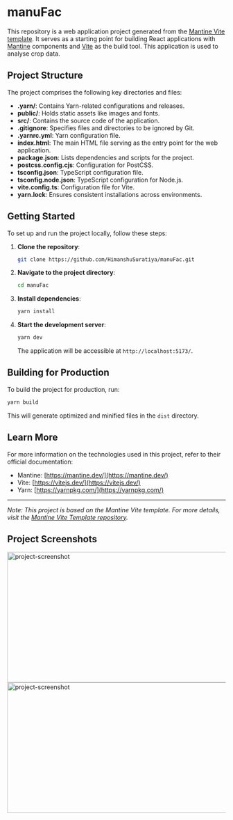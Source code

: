 # manuFac

This repository is a web application project generated from the [Mantine Vite template](https://github.com/mantinedev/vite-min-template). It serves as a starting point for building React applications with [Mantine](https://mantine.dev/) components and [Vite](https://vitejs.dev/) as the build tool. This application is used to analyse crop data.

## Project Structure

The project comprises the following key directories and files:

- **.yarn/**: Contains Yarn-related configurations and releases.
- **public/**: Holds static assets like images and fonts.
- **src/**: Contains the source code of the application.
- **.gitignore**: Specifies files and directories to be ignored by Git.
- **.yarnrc.yml**: Yarn configuration file.
- **index.html**: The main HTML file serving as the entry point for the web application.
- **package.json**: Lists dependencies and scripts for the project.
- **postcss.config.cjs**: Configuration for PostCSS.
- **tsconfig.json**: TypeScript configuration file.
- **tsconfig.node.json**: TypeScript configuration for Node.js.
- **vite.config.ts**: Configuration file for Vite.
- **yarn.lock**: Ensures consistent installations across environments.

## Getting Started

To set up and run the project locally, follow these steps:

1. **Clone the repository**:

   ```bash
   git clone https://github.com/HimanshuSuratiya/manuFac.git
   ```

2. **Navigate to the project directory**:

   ```bash
   cd manuFac
   ```

3. **Install dependencies**:

   ```bash
   yarn install
   ```

4. **Start the development server**:

   ```bash
   yarn dev
   ```

   The application will be accessible at `http://localhost:5173/`.

## Building for Production

To build the project for production, run:

```bash
yarn build
```

This will generate optimized and minified files in the `dist` directory.

## Learn More

For more information on the technologies used in this project, refer to their official documentation:

- Mantine: [https://mantine.dev/](https://mantine.dev/)
- Vite: [https://vitejs.dev/](https://vitejs.dev/)
- Yarn: [https://yarnpkg.com/](https://yarnpkg.com/)

---

_Note: This project is based on the Mantine Vite template. For more details, visit the [Mantine Vite Template repository](https://github.com/mantinedev/vite-min-template)._

## Project Screenshots

<img src="https://i.ibb.co/ZhJ7fy8/Screenshot-2025-01-22-at-10-36-53-PM.png" alt="project-screenshot" width="600" height="300/">

<img src="https://i.ibb.co/CwvVhvc/Screenshot-2025-01-22-at-10-37-01-PM.png" alt="project-screenshot" width="600" height="300/">
